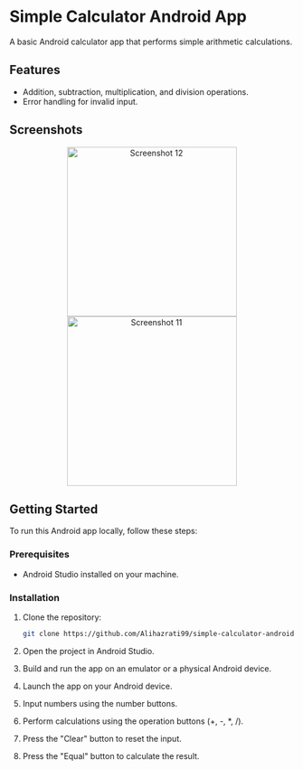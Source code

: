 # Simple Calculator Android App

A basic Android calculator app that performs simple arithmetic calculations.

## Features

- Addition, subtraction, multiplication, and division operations.
- Error handling for invalid input.

## Screenshots

<div align="center">
  <img src="https://github.com/Alihazrati99/simple-calculator-android/assets/156400087/5dff7623-443a-488c-a0c7-1223501b5d12" alt="Screenshot 12" width="300"/>
  <img src="https://github.com/Alihazrati99/simple-calculator-android/assets/156400087/2365a565-41cb-4b41-8a28-7a4908bb4986" alt="Screenshot 11" width="300"/>
</div>





## Getting Started

To run this Android app locally, follow these steps:

### Prerequisites

- Android Studio installed on your machine.

### Installation

1. Clone the repository:

   ```bash
   git clone https://github.com/Alihazrati99/simple-calculator-android.git
   
1. Open the project in Android Studio.
2. Build and run the app on an emulator or a physical Android device.

1. Launch the app on your Android device.
2. Input numbers using the number buttons.
3. Perform calculations using the operation buttons (+, -, *, /).
4. Press the "Clear" button to reset the input.
5. Press the "Equal" button to calculate the result.





